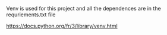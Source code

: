 Venv is used for this project and all the dependences are in the requriements.txt file

https://docs.python.org/fr/3/library/venv.html